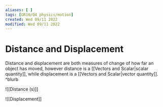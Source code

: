 ```yaml
---
aliases: [ ]
tags: [GR10/Q4 physics/motion]
created: Wed 09/11 2022
modified: Wed 09/11 2022
---
```

# Distance and Displacement
Distance and displacement are both measures of change of how far an object has moved, however distance is a [[Vectors and Scalar|scalar quantity]], while displacement is a [[Vectors and Scalar|vector quantity]].  ^blurb

![[Distance (s)]]

![[Displacement]]
